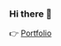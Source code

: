 ### Hi there 👋
👉 [Portfolio](https://tree-anteater-0ff.notion.site/94167dec7ed14218a5a921f07513cbd4)

<!--
**KIM-KYOUNG-OH/KIM-KYOUNG-OH** is a ✨ _special_ ✨ repository because its `README.md` (this file) appears on your GitHub profile.

Here are some ideas to get you started:

- 🔭 I’m currently working on ...
- 🌱 I’m currently learning ...
- 👯 I’m looking to collaborate on ...
- 🤔 I’m looking for help with ...
- 💬 Ask me about ...
- 📫 How to reach me: ...
- 😄 Pronouns: ...
- ⚡ Fun fact: ...
-->
